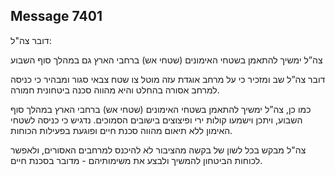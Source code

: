 ## Message 7401

דובר צה"ל:

צה”ל ימשיך להתאמן בשטחי האימונים (שטחי אש) ברחבי הארץ גם במהלך סוף השבוע

דובר צה”ל שב ומזכיר כי על מרחב אוגדת עזה מוטל צו שטח צבאי סגור ומבהיר כי כניסה למרחב אסורה בהחלט והיא מהווה סכנה ביטחונית חמורה.
 
כמו כן, צה”ל ימשיך להתאמן בשטחי האימונים (שטחי אש) ברחבי הארץ במהלך סוף השבוע, ויתכן וישמעו קולות ירי ופיצוצים בישובים הסמוכים.
 נדגיש כי כניסה לשטחי האימון ללא תיאום מהווה סכנת חיים ופוגעת בפעילות הכוחות. 

צה"ל מבקש בכל לשון של בקשה מהציבור לא להיכנס למרחבים האסורים, ולאפשר לכוחות הביטחון להמשיך ולבצע את משימותיהם - מדובר בסכנת חיים.

